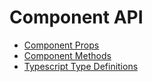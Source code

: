 # Component API

* [Component Props](APIProps.md)
* [Component Methods](APIMethods.md)
* [Typescript Type Definitions](https://github.com/gpbl/react-day-picker/tree/master/types/index.d.ts)